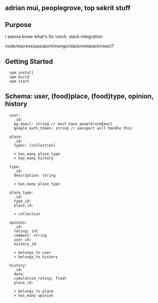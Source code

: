 ## adrian mui, peoplegrove, top sekrit stuff

## Purpose
i wanna know what's for lunch. slack integration.

node/express/passport/mongo/slack/webpack/react?

## Getting Started

```
  npm install
  npm build
  npm start
```

## Schema: user, (food)place, (food)type, opinion, history

```
  user:
    _id:
    pg_email: string // must have peoplGroveEmail
    google_auth_token: string // passport will handle this

  place:
    _id:
    types: [collection]

    > has_many place_type
    > has_many history

  type:
    _id:
    description: string

    > has_many place_type

  place_type:
    _id:
    type_id: 
    place_id: 

    > collection

  opinion:
    _id:
    rating: int
    comment: string
    user_id:
    history_id:

    > belongs_to user
    > belongs_to history

  history:
    _id:
    date:
    cumulative_rating: float
    place_id:

    > belongs_to place
    > has_many opinion
```
  

